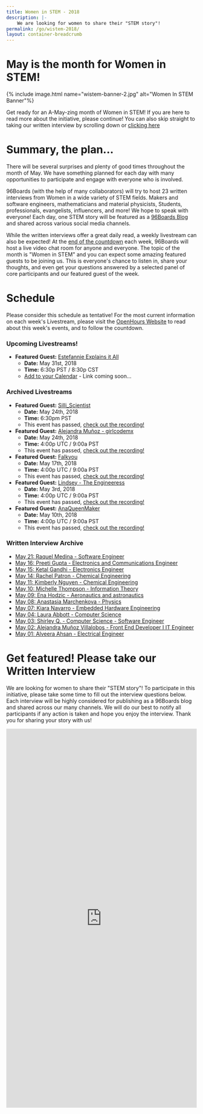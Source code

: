 ```yaml
---
title: Women in STEM - 2018
description: |-
    We are looking for women to share their "STEM story"!
permalink: /go/wistem-2018/
layout: container-breadcrumb
---
```

# May is the month for Women in STEM!

{% include image.html name="wistem-banner-2.jpg" alt="Women In STEM Banner"%}

Get ready for an A-May-zing month of Women in STEM! If you are here to read more about the initiative, please continue! You can also skip straight to taking our written interview by scrolling down or [clicking here](https://goo.gl/forms/ZBFy8ldtXtJ7kHHx1)

# Summary, the plan...

There will be several surprises and plenty of good times throughout the month of May. We have something planned for each day with many opportunities to participate and engage with everyone who is involved.

96Boards (with the help of many collaborators) will try to host 23 written interviews from Women in a wide variety of STEM fields. Makers and software engineers, mathematicians and material physicists, Students, professionals, evangelists, influencers, and more! We hope to speak with everyone! Each day, one STEM story will be featured as a [96Boards Blog](https://www.96boards.org/blog/) and shared across various social media channels.

While the written interviews offer a great daily read, a weekly livestream can also be expected! At the [end of the countdown](https://www.96boards.org/openhours/) each week, 96Boards will host a live video chat room for anyone and everyone. The topic of the month is "Women in STEM" and you can expect some amazing featured guests to be joining us. This is everyone's chance to listen in, share your thoughts, and even get your questions answered by a selected panel of core participants and our featured guest of the week.

# Schedule

Please consider this schedule as tentative! For the most current information on each week's Livestream, please visit the [OpenHours Website](https://www.96boards.org/openhours/) to read about this week's events, and to follow the countdown.

### Upcoming Livestreams!

- **Featured Guest:** [Estefannie Explains it All](https://www.instagram.com/estefanniegg/)
   - **Date:** May 31st, 2018
   - **Time:** 6:30p PST / 8:30p CST
   - [Add to your Calendar]() - Link coming soon...

### Archived Livestreams

- **Featured Guest:** [Silli_Scientist](https://www.instagram.com/silli_scientist/)
   - **Date:** May 24th, 2018
   - **Time:** 6:30pm PST
   - This event has passed, [check out the recording!](https://youtu.be/uVdAjQXQQew)
- **Featured Guest:** [Alejandra Muñoz - girlcodemx](https://www.instagram.com/girlcodemx/)
   - **Date:** May 24th, 2018
   - **Time:** 4:00p UTC / 9:00a PST
   - This event has passed, [check out the recording!](https://youtu.be/Ou_8LRMzPP0)
- **Featured Guest:** [Falkyou](https://www.instagram.com/falkyou/)
   - **Date:** May 17th, 2018
   - **Time:** 4:00p UTC / 9:00a PST
   - This event has passed, [check out the recording!](https://youtu.be/BQ3JvYwQbMY)
- **Featured Guest:** [Lindsey - The Engineeress](https://www.instagram.com/the_engineeress/)
   - **Date:** May 3rd, 2018
   - **Time:** 4:00p UTC / 9:00a PST
   - This event has passed, [check out the recording!](https://youtu.be/kf8XAB0F_QE)
- **Featured Guest:** [AnaQueenMaker](https://www.instagram.com/anaqueenmaker/)
   - **Date:** May 10th, 2018
   - **Time:** 4:00p UTC / 9:00a PST
   - This event has passed, [check out the recording!](https://youtu.be/IhBme5830Dc)

### Written Interview Archive

- [May 21: Raquel Medina - Software Engineer](https://www.96boards.org/blog/wistem-13/)
- [May 16: Preeti Gupta - Electronics and Communications Engineer](https://www.96boards.org/blog/wistem-12/)
- [May 15: Ketal Gandhi - Electronics Engineer](https://www.96boards.org/blog/wistem-11/)
- [May 14: Rachel Patron - Chemical Engineering](https://www.96boards.org/blog/wistem-10/)
- [May 11: Kimberly Nguyen - Chemical Engineering](https://www.96boards.org/blog/wistem-09/)
- [May 10: Michelle Thompson - Information Theory](https://www.96boards.org/blog/wistem-08/)
- [May 09: Ena Hodzic - Aeronautics and astronautics](https://www.96boards.org/blog/wistem-07/)
- [May 08: Anastasia Marchenkova - Physics](https://www.96boards.org/blog/wistem-06/)
- [May 07: Kiara Navarro - Embedded Hardware Engineering](https://www.96boards.org/blog/wistem-05/)
- [May 04: Laura Abbott - Computer Science](https://www.96boards.org/blog/wistem-04/)
- [May 03: Shirley Q. - Computer Science - Software Engineer](https://www.96boards.org/blog/wistem-03/)
- [May 02: Alejandra Muñoz Villalobos - Front End Developer I IT Engineer](https://www.96boards.org/blog/wistem-02/)
- [May 01: Alveera Ahsan - Electrical Engineer](https://www.96boards.org/blog/wistem-01/)

# Get featured! Please take our Written Interview

We are looking for women to share their "STEM story"! To participate in this initiative, please take some time to fill out the interview questions below. Each interview will be highly considered for publishing as a 96Boards blog and shared across our many channels. We will do our best to notify all participants if any action is taken and hope you enjoy the interview. Thank you for sharing your story with us!

<iframe src="https://docs.google.com/forms/d/e/1FAIpQLSc32F34PKNFfgq85Tfi-l3vKHu9X9L33asZngsPLTSNuAY5EQ/viewform?usp=sf_link" width="100%" height="1000" frameborder="0" marginheight="0" marginwidth="0">Loading...</iframe>
